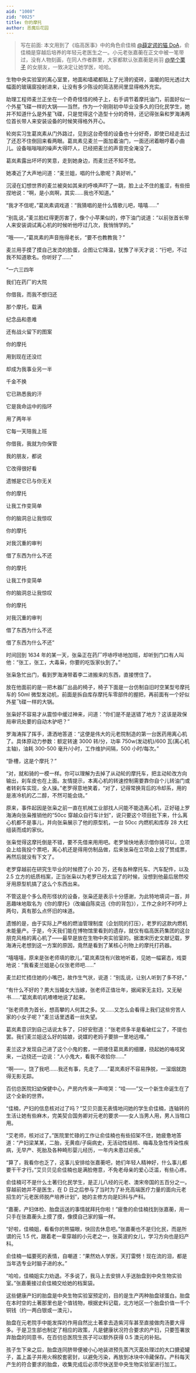 ```yaml
---
aid: "1008"
zid: "0025"
title: 你的摩托
author: 恶魔后花园
---
```


> 写在前面: 本文用到了《临高医事》中的角色俞佳楠 [@薛定谔的猫 DoA](https://www.zhihu.com/people/12fdebf60a92bf7da826a34bfad6dcb5)，俞佳楠是穿越后培养的年轻元老医生之一。小元老张嘉蘅在正文中被一笔带过，没有人物刻画，在同人作者群里，大家都默认张嘉蘅是尚羽 [@举个栗子](https://www.zhihu.com/people/2c962d656e9319a9b752a1b46f57b983) 的女朋友，一致决定让她学医，哈哈。

生物中央实验室的离心室里，地面和墙裙都贴上了光滑的瓷砖，温暖的阳光透过大幅面的玻璃窗投射进来，让没有多少陈设的简洁房间里显得格外充实。

助理工程师麦兰正坐在一个奇奇怪怪的椅子上，右手调节着摩托油门，前面好似一个外星飞碟一样的大锅——当然，作为一个刚刚初中毕业没多久的归化民学生，她并不知道什么是外星飞碟，只是觉得这个造型十分的奇特，还记得张枭和罗海涛两位首长带人来安装设备的时候笑得格外开心。

轮岗实习生葛岚素从门外路过，见到这台奇怪的设备也十分好奇，即使已经走去过了还忍不住倒回来看两眼。葛岚素见麦兰一面加着油门，一面还闭着眼哼着小曲儿。设备嗡嗡嗡的噪声大得吓人，已经把麦兰的声音完全淹没了。

葛岚素露出坏坏的笑意，走到她身边，而麦兰还不知不觉。

她凑近了大声地问道：“麦兰姐，唱的什么歌呢？真好听。”

沉浸在幻想世界的麦兰被突如其来的呼唤声吓了一跳，脸上止不住的羞涩，有些扭捏地说：“啊，是小岚啊，其实……我也不知道。”

“我才不信呢，”葛岚素调戏道：“我猜唱的是什么情歌儿吧，嘻嘻……”

“别乱说，”麦兰脸红得更厉害了，像个小苹果似的，停下油门说道：“以前张首长带人来安装调试离心机的时候听他哼过几次，我悄悄学的。”

“哦——，”葛岚素的声音拖得老长，“要不也教教我？”

麦兰用手摸了摸自己发烫的脸蛋，企图让它降温，犹豫了半天才说：“行吧，不过我不知道歌名。你听好了……”

“一六三四年

我们在药厂的大院

你借我，而我不想归还

那个摩托，载满

纪念品和患难

还有战火留下的图案

你的摩托

用到现在还没烂

却成为我事业另一半

千金不换

它已熟悉我的汗

它是我命运中的指环

用了两年半

它每一天陪我上班

你借我，我就为你保管

我的朋友，都说

它改得很好看

遗憾是它已与你无关

你的摩托

让我工作变简单

你的脑洞总让我惊叹

你的摩托

对我沉重的审判

借了东西为什么不还

你的摩托

让我工作变简单

你的脑洞总让我惊叹

你的摩托

对我沉重的审判

借了东西为什么不还

借了东西为什么不还”

时间回到 1634 年的某一天，张枭正在药厂哼哧哼哧地加班，却听到门口有人叫他：“张工，张工，大毒枭，你要的吃饭家伙到了。”

张枭急忙出门，看到罗海涛带着李二进搬来的东西，直接愣住了。

放在他面前的是一把木器厂出品的椅子，椅子下面是一台仿制自旧时空某型号摩托车的 50ml 微型发动机，前面是拆自库存摩托车零部件的握把，再前面有一个好似外星飞碟一样的大锅。

张枭好不容易才从震惊中缓过神来，问道：“你们是不是送错了地方？这该是政保局审讯处要的自动木驴吧？”

罗海涛挥了挥手，潇洒地答道：“这便是伟大的元老院制造的第一台医药用离心机了。具体原动力参数：额定转速 3000 转/分，功率 750w(发动机)/600 瓦(离心机主轴)，油耗 300-500 毫升/小时，工作维护间隔，500 小时/每次。”

“卧槽，这是个摩托？”

“对，就和骑的一模一样。你可以理解为去掉了从动轮的摩托车，把主动轮改方向输出，刹车皮也在上面。友情提示，本离心机的转速控制需要靠你自个儿转油门或者转刹车实现，全人操。”老罗得意地笑着，“对了，记得常换背后的冷却系，用的是液冷机的乙二醇，不然可能会烧。”

原来，事件起因是张枭之前一直在机械工业部找人问能不能造离心机，正好碰上罗海涛向张枭推销他的“50cc 穿越众自行车计划”，说只要这个项目批下来，什么离心机都不是事儿，并向张枭展示了他的原型机，一台 50cc 内燃机和库存 28 大杠组装而成的家伙。

张枭觉得这摩托倒是不错，要不先借来用用吧。老罗愉快地表示借你骑可以，立项会上给我投个票吧，离心机还是得用仿制品做，后来张枭在立项会上投了赞成票，再然后就没有下文了。

老罗穿越前在研究生毕业的时候攒了小 20 万，还有各种摩托车、汽车配件，以及 2.5 立方的纸质档案，正当张枭以为老罗已经太监了的时候，没想到他最后居然咬牙用原型机搞了这么个东西出来。

不管这是个多么奇形怪状的设备，张枭还是表示十分感谢，为此特地填词一首，并恶趣味地取名为《你的摩托》（改编自陈奕迅《你的背包》），工作之余时不时哼上两句，真有那么点怀旧的味道。

遗憾的是，由于实际上严格的燃油管理制度（企划院的打压），老罗的这款内燃机未能量产。于是，今天我们能在博物馆里看到的遗存，就仅有临高医药集团的这台朋克风格的离心机了——最早是放在生物中央实验室的。据澳宋历史文献记载，罗海涛元老想到这一方案的原因，竟然是看到了某核心刊物上的摩托打药器。

“嘻嘻嘻，原来是张老师填的歌儿，”葛岚素饶有兴致地听着，见她一幅窘态，戏耍地说：“我看麦兰姐是心仪张老师吧……”

麦兰赶忙捂住她的小嘴巴，故作生气状，说道：“别乱说，让别人听到了多不好。”

“有什么不好的？男大当婚女大当嫁，张老师正值壮年，据闻家无主妇，又无秘书……”葛岚素叽叽喳喳地说了起来。

“张老师贵为首长，想高攀的人何其之多。又……又怎么会看得上我们这些穷苦人家的小女子呢？”麦兰话里透着一丝失望。

葛岚素意识到自己话说太多了，只好安慰道：“张老师多半是看破红尘了，不提也罢。我们麦兰姐这么好的姑娘，说媒的老妈子要排一里地远哩。”

麦兰这才发现自己进了这个小鬼的套，一把搂住葛岚素的细腰，挠起她的咯吱窝来，一边挠还一边说：“人小鬼大，看我不收拾你……”

“啊——，饶了我吧……我还有事，先走了……”葛岚素好不容易挣脱，一溜烟就跑得无影无踪。

百仞总医院妇幼保健中心，产房内传来一声啼哭：“哇——”又一个新生命诞生在了这个全新的世界。

“佳楠，产妇的信息核对过了吗？”艾贝贝面无表情地问她的学生俞佳楠，连轴转的生活让她有些麻木，完美契合国务卿对元老的要求——女人当男人用，男人当牲口用。

“艾老师，核对过了。”医院里忙碌的工作让俞佳楠也有些招架不住，她疲惫地答道：“产妇梁某某，二胎，无黄疸/子痫病史，无活动性结核、梅毒及急性传染性疾病，无早产、死胎及各种畸形婴儿经历，一年内未患过疟疾。”

“算了，我看你也乏了，这事儿安排给张嘉蘅吧，她们年轻人精神好，什么事儿都要干干才行。”艾贝贝见俞佳楠也是满脸倦意，不免老母亲的爱心泛滥，有些心疼。

俞佳楠可不是什么土著归化民学生，是正儿八经的元老、澳宋帝国的五百分之一。穿越前她并不是医生，在 D 日之后参与了当时为了补充高端医疗力量的面向元老招生的“元老医师脱产培养计划”，她的主修方向是妇科与产科。

“嘉蘅，产妇体检、胎盘运送的事情就拜托你啦！”疲惫的俞佳楠找到张嘉蘅，用一只手在张嘉蘅头上摸了摸，像摸自己家的猫一样。

“好啦，佳楠姐，看看你的熊猫眼，快回去休息吧。”张嘉蘅也不是归化民，而是所谓的元 1.5 代，跟着老一辈穿越的小元老之一，张英波的女儿，学习方向也是妇产科。

俞佳楠一幅要死的表情，自嘲道：“果然劝人学医，天打雷劈！现在流的泪，都是当年选专业时脑子进的水。”

“哈哈，佳楠姐实力劝退。不多说了，我马上去安排人手送胎盘到中央生物实验室。”张嘉蘅接过俞佳楠交给她的档案袋。

这些健康产妇的胎盘是中央生物实验室预定的，目的是生产丙种胎盘球蛋白。胎盘在本时空的土著那里也是个值钱物，根据史料记载，北方地区一个胎盘价值一千个铜钱（约一两白银或一澳元）。

胎盘在元老院手中能发挥的作用自然比土著拿去造紫河车甚至直接做肉汤要大得多。于是卫生部也制定了相应的政策，凡是健康状况符合要求的产妇，只要签署放弃胎盘的同意书，在百仞总医院生孩子可以额外获得 0.5 澳元的补贴。

孩子生下来之后，胎盘连同脐带便被小心地装进预先蒸汽灭菌处理过的大口搪瓷罐子，盖上盖子并用火棉胶套密封，以避免污染，再放到冰块中冷藏保存。产科每天产生的符合要求的胎盘，收集完成后必须尽快送至中央生物实验室进行加工。
